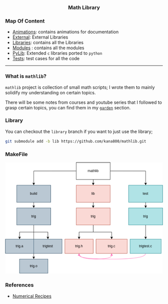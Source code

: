<h3 align="center">Math Library</h3>

### Map Of Content

- [Animations](animations): contains animations for documentation
- [External](external): External Libraries
- [Libraries](lib): contains all the Libraries
- [Modules](modules) : contains all the modules
- [PyLib](pylib): Extended `c` libraries ported to `python`
- [Tests](tests): test cases for all the code 

---

### What is `mathlib`? 

`mathlib` project is collection of small math scripts; I wrote them to mainly solidify my understanding on certain topics.

There will be some notes from courses and youtube series that I followed to 
grasp certain topics, you can find them in my [`garden`](https://kannna.xyz/garden/) section.

### Library

You can checkout the `library` branch if you want to just use the library;

```bash
git submodule add -b lib https://github.com/kana800/mathlib.git
```

### MakeFile

<p style="text-align: center" align="center">
  <img src=".images/makefile.png" alt="makefile image">
</p>

### References

- [Numerical Recipes](http://numerical.recipes/book/book.html)
